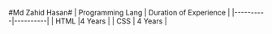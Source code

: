#Md Zahid Hasan#
| Programming Lang | Duration of Experience | 
|----------|----------|
|  HTML    |4 Years     | 
| CSS    | 4 Years    | 
